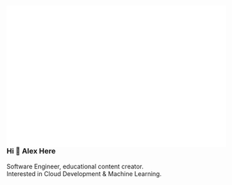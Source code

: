 <img align="right" src="https://github.com/Allexandrero/allexandrero/blob/main/github-metrics.svg">

### Hi 👋 Alex Here

Software Engineer, educational content creator.  
Interested in Cloud Development & Machine Learning. 
